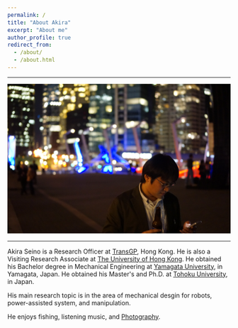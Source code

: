 ```yaml
---
permalink: /
title: "About Akira"
excerpt: "About me"
author_profile: true
redirect_from: 
  - /about/
  - /about.html
---
```


------
![](/images/vancouver_seino.jpeg)

------

Akira Seino is a Research Officer at [TransGP](https://www.transgp.hk/), Hong Kong. He is also a Visiting Research Associate at [The University of Hong Kong](https://www.hku.hk/). He obtained his Bachelor degree in Mechanical Engineering at [Yamagata University](https://www.yamagata-u.ac.jp/en/), in Yamagata, Japan. He obtained his Master's and Ph.D. at [Tohoku University](https://www.tohoku.ac.jp/en/), in Japan.

His main research topic is in the area of mechanical desgin for robots, power-assisted system, and manipulation.

He enjoys fishing, listening music, and [Photography](https://www.instagram.com/a.jono744/). 